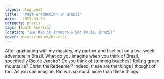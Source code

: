 ```yaml
---
layout: blog_post
title:  "Post-Graduation in Brazil"
date:   2023-03-20
category: praxis
tags: [South America]
location: "🇧🇷 Rio de Janeiro & São Paulo, Brazil"
cover: assets/images/brazil/
---
```


After graduating with my masters, my partner and I set out on a two-week adventure in Brazil. What do you imagine when you think of Brazil, specifically Rio de Janeiro? Do you think of stunning beaches? Rolling green mountains? Christ the Redeemer? Indeed, these are the things I thought of too. As you can imagine, Rio was so much more than these things